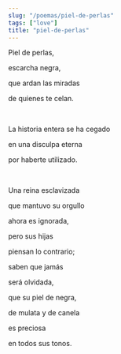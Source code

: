 ```yaml
---
slug: "/poemas/piel-de-perlas"
tags: ["love"]
title: "piel-de-perlas"
---
```

Piel de perlas,

escarcha negra,

que ardan las miradas

de quienes te celan.

&nbsp;

La historia entera se ha cegado

en una disculpa eterna

por haberte utilizado.

&nbsp;

Una reina esclavizada

que mantuvo su orgullo

ahora es ignorada,

pero sus hijas

piensan lo contrario;

saben que jamás

será olvidada,

que su piel de negra,

de mulata y de canela

es preciosa

en todos sus tonos.